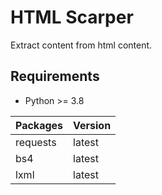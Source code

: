 
# HTML Scarper

Extract content from html content.

## Requirements

* Python >= 3.8

| Packages | Version |
|----------|---------|
| requests | latest  |
| bs4      | latest  |
| lxml     | latest  |


